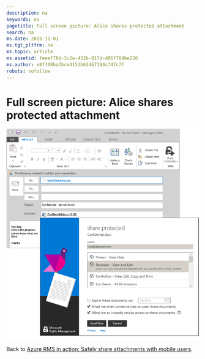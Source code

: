 ```yaml
---
description: na
keywords: na
pagetitle: Full screen picture: Alice shares protected attachment
search: na
ms.date: 2015-11-01
ms.tgt_pltfrm: na
ms.topic: article
ms.assetid: feeef78d-3c2e-432b-817d-d06f784be226
ms.author: e8f708ba3bce4153b61467184c747c7f
robots: nofollow
---
```

# Full screen picture: Alice shares protected attachment
![](../Image/AzRMS_StoryboardEmaill1.PNG)

Back to [Azure RMS in action: Safely share attachments with mobile users](http://technet.microsoft.com/library/jj585026.aspx).

